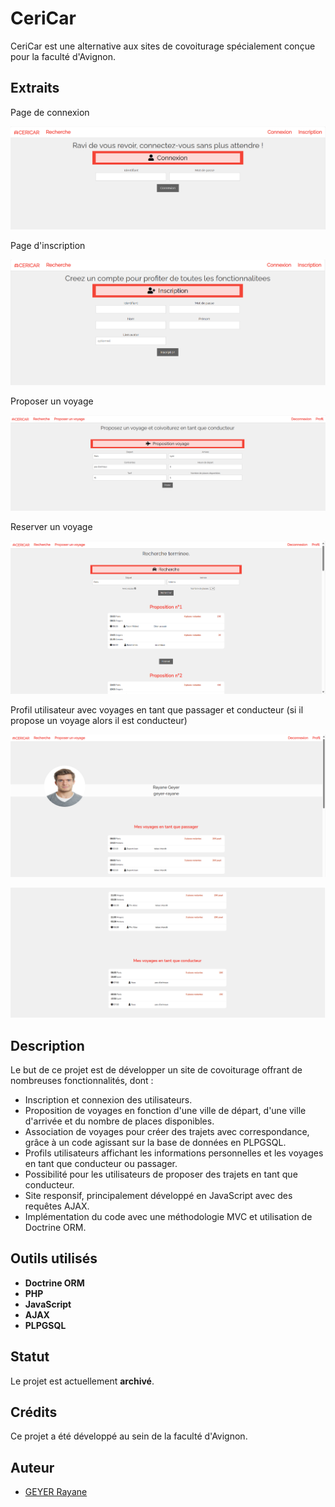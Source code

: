 # CeriCar

CeriCar est une alternative aux sites de covoiturage spécialement conçue pour la faculté d'Avignon.

## Extraits

Page de connexion 

![Connexion](https://github.com/geyer-rayane/CeriCar/blob/main/images/connexion.png)

Page d'inscription 

![Connexion](https://github.com/geyer-rayane/CeriCar/blob/main/images/inscription.png)

Proposer un voyage 

![Connexion](https://github.com/geyer-rayane/CeriCar/blob/main/images/propositionVoyage.png)

Reserver un voyage 

![Connexion](https://github.com/geyer-rayane/CeriCar/blob/main/images/voyageAvecSansEscale.png)

Profil utilisateur avec voyages en tant que passager et conducteur (si il propose un voyage alors il est conducteur)

![Connexion](https://github.com/geyer-rayane/CeriCar/blob/main/images/voyagePassager.png)

![Connexion](https://github.com/geyer-rayane/CeriCar/blob/main/images/voyageConducteur.png)



## Description

Le but de ce projet est de développer un site de covoiturage offrant de nombreuses fonctionnalités, dont :

- Inscription et connexion des utilisateurs.
- Proposition de voyages en fonction d'une ville de départ, d'une ville d'arrivée et du nombre de places disponibles.
- Association de voyages pour créer des trajets avec correspondance, grâce à un code agissant sur la base de données en PLPGSQL.
- Profils utilisateurs affichant les informations personnelles et les voyages en tant que conducteur ou passager.
- Possibilité pour les utilisateurs de proposer des trajets en tant que conducteur.
- Site responsif, principalement développé en JavaScript avec des requêtes AJAX.
- Implémentation du code avec une méthodologie MVC et utilisation de Doctrine ORM.

## Outils utilisés

- **Doctrine ORM**
- **PHP**
- **JavaScript**
- **AJAX**
- **PLPGSQL**

## Statut

Le projet est actuellement **archivé**.

## Crédits

Ce projet a été développé au sein de la faculté d'Avignon. 

## Auteur

- [GEYER Rayane](https://github.com/geyer-rayane)


